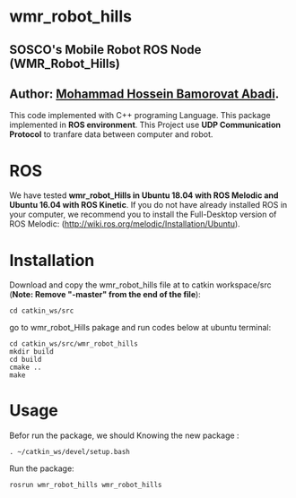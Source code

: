 # wmr_robot_hills
## SOSCO's Mobile Robot ROS Node (WMR_Robot_Hills)
## Author: [Mohammad Hossein Bamorovat Abadi](https://bamorovat.wordpress.com/).

This code implemented with C++ programing Language.
This package implemented in **ROS environment**.
This Project use **UDP Communication Protocol** to tranfare data between computer and robot.

# ROS
We have tested **wmr_robot_Hills in Ubuntu 18.04 with ROS Melodic and Ubuntu 16.04 with ROS Kinetic**. If you do not have already installed ROS in your computer, we recommend you to install the Full-Desktop version of ROS Melodic: (http://wiki.ros.org/melodic/Installation/Ubuntu).

# Installation
Download and copy the wmr_robot_hills file at to catkin workspace/src (**Note: Remove "-master" from the end of the file**):

    cd catkin_ws/src

go to wmr_robot_Hills pakage and run codes below at ubuntu terminal:

    cd catkin_ws/src/wmr_robot_hills
    mkdir build
    cd build
    cmake ..
    make
 
# Usage
Befor run the package, we should Knowing the new package :

    . ~/catkin_ws/devel/setup.bash
    
Run the package:

    rosrun wmr_robot_hills wmr_robot_hills
